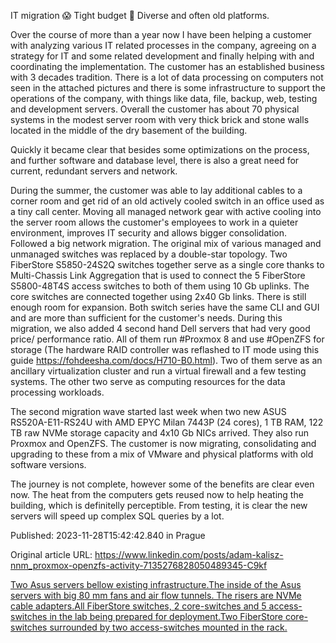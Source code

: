 IT migration 😱 Tight budget 🔨 Diverse and often old platforms.

Over the course of more than a year now I have been helping a customer with analyzing various IT related processes in the company, agreeing on a strategy for IT and some related development and finally helping with and coordinating the implementation. The customer has an established business with 3 decades tradition. There is a lot of data processing on computers not seen in the attached pictures and there is some infrastructure to support the operations of the company, with things like data, file, backup, web, testing and development servers. Overall the customer has about 70 physical systems in the modest server room with very thick brick and stone walls located in the middle of the dry basement of the building.

Quickly it became clear that besides some optimizations on the process, and further software and database level, there is also a great need for current, redundant servers and network.

During the summer, the customer was able to lay additional cables to a corner room and get rid of an old actively cooled switch in an office used as a tiny call center. Moving all managed network gear with active cooling into the server room allows the customer's employees to work in a quieter environment, improves IT security and allows bigger consolidation.
Followed a big network migration. The original mix of various managed and unmanaged switches was replaced by a double-star topology. Two FiberStore S5850-24S2Q switches together serve as a single core thanks to Multi-Chassis Link Aggregation that is used to connect the 5 FiberStore S5800-48T4S access switches to both of them using 10 Gb uplinks. The core switches are connected together using 2x40 Gb links. There is still enough room for expansion. Both switch series have the same CLI and GUI and are more than sufficient for the customer's needs.
During this migration, we also added 4 second hand Dell servers that had very good price/ performance ratio. All of them run #Proxmox 8 and use #OpenZFS for storage (The hardware RAID controller was reflashed to IT mode using this guide https://fohdeesha.com/docs/H710-B0.html). Two of them serve as an ancillary virtualization cluster and run a virtual firewall and a few testing systems. The other two serve as computing resources for the data processing workloads.

The second migration wave started last week when two new ASUS RS520A-E11-RS24U with AMD EPYC Milan 7443P (24 cores), 1 TB RAM, 122 TB raw NVMe storage capacity and 4x10 Gb NICs arrived. They also run Proxmox and OpenZFS. The customer is now migrating, consolidating and upgrading to these from a mix of VMware and physical platforms with old software versions.

The journey is not complete, however some of the benefits are clear even now. The heat from the computers gets reused now to help heating the building, which is definitelly perceptible. From testing, it is clear the new servers will speed up complex SQL queries by a lot.


Published: 2023-11-28T15:42:42.840 in Prague

Original article URL: https://www.linkedin.com/posts/adam-kalisz-nnm_proxmox-openzfs-activity-7135276828050489345-C9kf

[Two Asus servers bellow existing infrastructure.](./media/Asus_Servers.jpg)[The inside of the Asus servers with big 80 mm fans and air flow tunnels. The risers are NVMe cable adapters.](./media/Asus_Server_inside.jpg)[All FiberStore switches, 2 core-switches and 5 access-switches in the lab being prepared for deployment.](./media/FiberStore_Switches_before_setup_redacted.jpeg)[Two FiberStore core-switches surrounded by two access-switches mounted in the rack.](./media/FiberStore_Core_Switches.jpg)